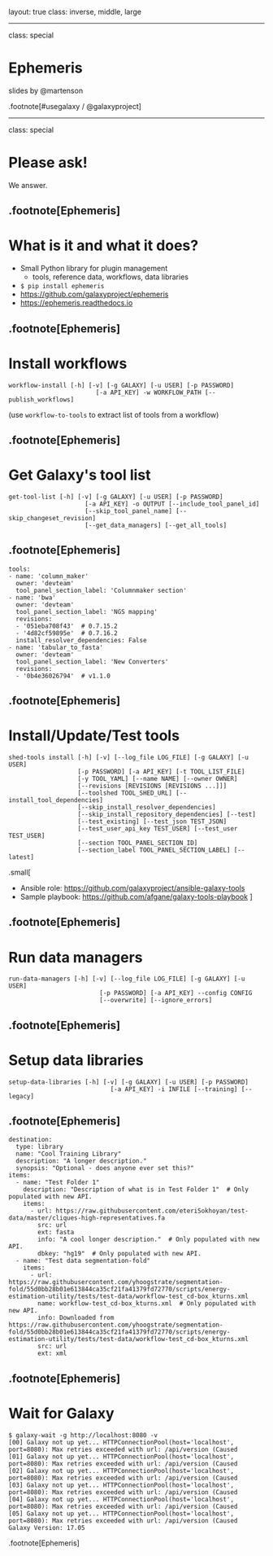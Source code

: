 layout: true
class: inverse, middle, large

---
class: special
# Ephemeris

slides by @martenson

.footnote[\#usegalaxy / @galaxyproject]

---
class: special
# Please ask!

We answer.

.footnote[Ephemeris]
---
# What is it and what it does?

* Small Python library for plugin management
    * tools, reference data, workflows, data libraries
* `$ pip install ephemeris`
* https://github.com/galaxyproject/ephemeris
* https://ephemeris.readthedocs.io

.footnote[Ephemeris]
---
# Install workflows

```
workflow-install [-h] [-v] [-g GALAXY] [-u USER] [-p PASSWORD]
                        [-a API_KEY] -w WORKFLOW_PATH [--publish_workflows]
```

(use `workflow-to-tools` to extract list of tools from a workflow)

.footnote[Ephemeris]
---
# Get Galaxy's tool list

```
get-tool-list [-h] [-v] [-g GALAXY] [-u USER] [-p PASSWORD]
                     [-a API_KEY] -o OUTPUT [--include_tool_panel_id]
                     [--skip_tool_panel_name] [--skip_changeset_revision]
                     [--get_data_managers] [--get_all_tools]
```

.footnote[Ephemeris]
---
```
tools:
- name: 'column_maker'
  owner: 'devteam'
  tool_panel_section_label: 'Columnmaker section'
- name: 'bwa'
  owner: 'devteam'
  tool_panel_section_label: 'NGS mapping'
  revisions:
  - '051eba708f43'  # 0.7.15.2
  - '4d82cf59895e'  # 0.7.16.2
  install_resolver_dependencies: False
- name: 'tabular_to_fasta'
  owner: 'devteam'
  tool_panel_section_label: 'New Converters'
  revisions:
  - '0b4e36026794'  # v1.1.0
```

.footnote[Ephemeris]
---
# Install/Update/Test tools

```
shed-tools install [-h] [-v] [--log_file LOG_FILE] [-g GALAXY] [-u USER]
                   [-p PASSWORD] [-a API_KEY] [-t TOOL_LIST_FILE]
                   [-y TOOL_YAML] [--name NAME] [--owner OWNER]
                   [--revisions [REVISIONS [REVISIONS ...]]]
                   [--toolshed TOOL_SHED_URL] [--install_tool_dependencies]
                   [--skip_install_resolver_dependencies]
                   [--skip_install_repository_dependencies] [--test]
                   [--test_existing] [--test_json TEST_JSON]
                   [--test_user_api_key TEST_USER] [--test_user TEST_USER]
                   [--section TOOL_PANEL_SECTION_ID]
                   [--section_label TOOL_PANEL_SECTION_LABEL] [--latest]
```
.small[
* Ansible role: https://github.com/galaxyproject/ansible-galaxy-tools
* Sample playbook: https://github.com/afgane/galaxy-tools-playbook
]

.footnote[Ephemeris]
---
# Run data managers

```
run-data-managers [-h] [-v] [--log_file LOG_FILE] [-g GALAXY] [-u USER]
                         [-p PASSWORD] [-a API_KEY] --config CONFIG
                         [--overwrite] [--ignore_errors]
```

.footnote[Ephemeris]
---
# Setup data libraries

```
setup-data-libraries [-h] [-v] [-g GALAXY] [-u USER] [-p PASSWORD]
                            [-a API_KEY] -i INFILE [--training] [--legacy]
```

.footnote[Ephemeris]
---
```
destination:
  type: library
  name: "Cool Training Library"
  description: "A longer description."
  synopsis: "Optional - does anyone ever set this?"
items:
  - name: "Test Folder 1"
    description: "Description of what is in Test Folder 1"  # Only populated with new API.
    items:
      - url: https://raw.githubusercontent.com/eteriSokhoyan/test-data/master/cliques-high-representatives.fa
        src: url
        ext: fasta
        info: "A cool longer description."  # Only populated with new API.
        dbkey: "hg19"  # Only populated with new API.
  - name: "Test data segmentation-fold"
    items:
      - url: https://raw.githubusercontent.com/yhoogstrate/segmentation-fold/55d0bb28b01e613844ca35cf21fa41379fd72770/scripts/energy-estimation-utility/tests/test-data/workflow-test_cd-box_kturns.xml
        name: workflow-test_cd-box_kturns.xml  # Only populated with new API.
        info: Downloaded from https://raw.githubusercontent.com/yhoogstrate/segmentation-fold/55d0bb28b01e613844ca35cf21fa41379fd72770/scripts/energy-estimation-utility/tests/test-data/workflow-test_cd-box_kturns.xml
        src: url
        ext: xml
```

.footnote[Ephemeris]
---
# Wait for Galaxy

```
$ galaxy-wait -g http://localhost:8080 -v
[00] Galaxy not up yet... HTTPConnectionPool(host='localhost', port=8080): Max retries exceeded with url: /api/version (Caused
[01] Galaxy not up yet... HTTPConnectionPool(host='localhost', port=8080): Max retries exceeded with url: /api/version (Caused
[02] Galaxy not up yet... HTTPConnectionPool(host='localhost', port=8080): Max retries exceeded with url: /api/version (Caused
[03] Galaxy not up yet... HTTPConnectionPool(host='localhost', port=8080): Max retries exceeded with url: /api/version (Caused
[04] Galaxy not up yet... HTTPConnectionPool(host='localhost', port=8080): Max retries exceeded with url: /api/version (Caused
[05] Galaxy not up yet... HTTPConnectionPool(host='localhost', port=8080): Max retries exceeded with url: /api/version (Caused
Galaxy Version: 17.05
```
.footnote[Ephemeris]

